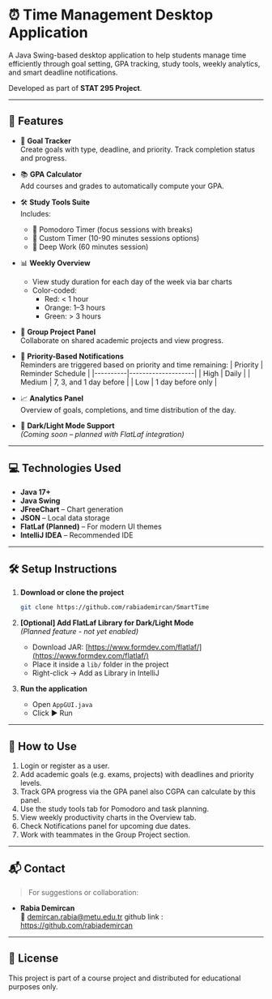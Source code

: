 
# ⏰ Time Management Desktop Application

A Java Swing-based desktop application to help students manage time efficiently through goal setting, GPA tracking, study tools, weekly analytics, and smart deadline notifications.

Developed as part of **STAT 295 Project**.

---

## 🚀 Features

- 🎯 **Goal Tracker**  
  Create goals with type, deadline, and priority. Track completion status and progress.

- 📚 **GPA Calculator**  
  Add courses and grades to automatically compute your GPA.

- 🛠 **Study Tools Suite**  
  Includes:
  - 📌 Pomodoro Timer (focus sessions with breaks)
  - 📝 Custom Timer (10-90 minutes sessions options)
  - 🧘 Deep Work (60 minutes session)

- 📊 **Weekly Overview**  
  - View study duration for each day of the week via bar charts  
  - Color-coded:
    - Red: < 1 hour  
    - Orange: 1–3 hours  
    - Green: > 3 hours

- 👥 **Group Project Panel**  
  Collaborate on shared academic projects and view progress.

- 🔔 **Priority-Based Notifications**  
  Reminders are triggered based on priority and time remaining:
  | Priority | Reminder Schedule |
  |----------|--------------------|
  | High     | Daily              |
  | Medium   | 7, 3, and 1 day before |
  | Low      | 1 day before only  |

- 📈 **Analytics Panel**  
  Overview of goals, completions, and time distribution of the day.

- 🌙 **Dark/Light Mode Support**  
  *(Coming soon – planned with FlatLaf integration)*

---

## 💻 Technologies Used

- **Java 17+**
- **Java Swing**
- **JFreeChart** – Chart generation
- **JSON** – Local data storage
- **FlatLaf (Planned)** – For modern UI themes
- **IntelliJ IDEA** – Recommended IDE

---

## 🛠️ Setup Instructions

1. **Download or clone the project**
   ```bash
   git clone https://github.com/rabiademircan/SmartTime
   ```

2. **[Optional] Add FlatLaf Library for Dark/Light Mode**  
   *(Planned feature - not yet enabled)*

   - Download JAR: [https://www.formdev.com/flatlaf/](https://www.formdev.com/flatlaf/)
   - Place it inside a `lib/` folder in the project
   - Right-click → Add as Library in IntelliJ

3. **Run the application**
   - Open `AppGUI.java`
   - Click ▶ Run

---

## 🧪 How to Use

1. Login or register as a user.
2. Add academic goals (e.g. exams, projects) with deadlines and priority levels.
3. Track GPA progress via the GPA panel also CGPA can calculate by this panel.
4. Use the study tools tab for Pomodoro and task planning.
5. View weekly productivity charts in the Overview tab.
6. Check Notifications panel for upcoming due dates.
7. Work with teammates in the Group Project section.

---

## 📬 Contact

> For suggestions or collaboration:

- **Rabia Demircan**  
  📧 demircan.rabia@metu.edu.tr
  github link : https://github.com/rabiademircan

---

## 📄 License

This project is part of a course project and distributed for educational purposes only.
